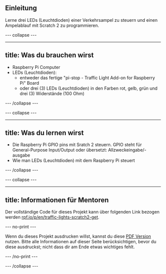 ## Einleitung

Lerne drei LEDs (Leuchtdioden) einer Verkehrsampel zu steuern und einen Ampelablauf mit Scratch 2 zu programmieren.

\--- collapse \---

* * *

## title: Was du brauchen wirst

- Raspberry Pi Computer
- LEDs (Leuchtdioden): 
    - entweder das fertige "pi-stop - Traffic Light Add-on for Raspberry Pi" Board
    - oder drei (3) LEDs (Leuchtdioden) in den Farben rot, gelb, grün und drei (3) Widerstände (100 Ohm)

\--- /collapse \---

\--- collapse \---

* * *

## title: Was du lernen wirst

- Die Raspberry Pi GPIO pins mit Sratch 2 steuern. GPIO steht für General-Purpose Input/Output oder übersetzt: Allzweckeingabe/-ausgabe
- Wie man LEDs (Leuchtdioden) mit dem Raspberry Pi steuert

\--- /collapse \---

\--- collapse \---

* * *

## title: Informationen für Mentoren

Der vollständige Code für dieses Projekt kann über folgenden Link bezogen werden [rpf.io/p/en/traffic-lights-scratch2-get](https://rpf.io/p/en/traffic-lights-scratch2-get).

\--- no-print \---

Wenn du dieses Projekt ausdrucken willst, kannst du diese [PDF Version](https://github.com/raspberrypilearning/jam-worksheets/raw/master/pdf/Traffic-Lights-Scratch2.pdf) nutzen. Bitte alle Informationen auf dieser Seite berücksichtigen, bevor du diese ausdruckst; nicht dass dir am Ende etwas wichtiges fehlt.

\--- /no-print \---

\--- /collapse \---